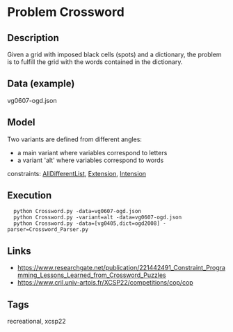 # Problem Crossword
## Description
Given a grid with imposed black cells (spots) and a dictionary, the problem is to fulfill the grid with the words contained in the dictionary.

## Data (example)
  vg0607-ogd.json

## Model
  Two variants are defined from different angles:
  - a main variant where variables correspond to letters
  - a variant 'alt' where variables correspond to words

  constraints: [AllDifferentList](http://pycsp.org/documentation/constraints/AllDifferentList), [Extension](http://pycsp.org/documentation/constraints/Extension), [Intension](http://pycsp.org/documentation/constraints/Intension)

## Execution
```
  python Crossword.py -data=vg0607-ogd.json
  python Crossword.py -variant=alt -data=vg0607-ogd.json
  python Crossword.py -data=[vg0405,dict=ogd2008] -parser=Crossword_Parser.py
```

## Links
  - https://www.researchgate.net/publication/221442491_Constraint_Programming_Lessons_Learned_from_Crossword_Puzzles
  - https://www.cril.univ-artois.fr/XCSP22/competitions/cop/cop

## Tags
  recreational, xcsp22
